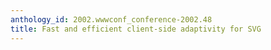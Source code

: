 ```yaml
---
anthology_id: 2002.wwwconf_conference-2002.48
title: Fast and efficient client-side adaptivity for SVG
---
```

